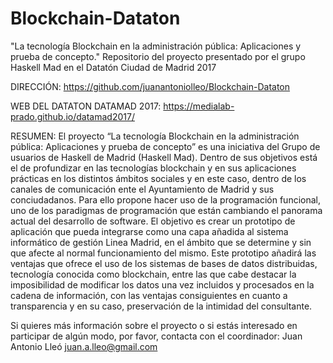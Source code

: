 # Blockchain-Dataton
"La tecnología Blockchain en la administración pública: Aplicaciones y prueba de concepto." Repositorio del proyecto presentado por el grupo Haskell Mad en el Datatón Ciudad de Madrid 2017

DIRECCIÓN: https://github.com/juanantoniolleo/Blockchain-Dataton

WEB DEL DATATON DATAMAD 2017:
https://medialab-prado.github.io/datamad2017/

RESUMEN:
 El proyecto “La tecnología Blockchain en la administración pública: Aplicaciones y prueba de concepto” es una iniciativa del Grupo de usuarios de Haskell de Madrid (Haskell Mad). Dentro de sus objetivos está el de profundizar en las tecnologías blockchain y en sus aplicaciones prácticas en los distintos ámbitos sociales y en este caso, dentro de los canales de comunicación ente el Ayuntamiento de Madrid y sus conciudadanos. Para ello propone hacer uso de la programación funcional, uno de los paradigmas de programación que están cambiando el panorama actual del desarrollo de software. El objetivo es crear un prototipo de aplicación que pueda integrarse como una capa añadida al sistema informático de gestión Linea Madrid, en el ámbito que se determine y sin que afecte al normal funcionamiento del mismo. Este prototipo añadirá las ventajas que ofrece el uso de los sistemas de bases de datos distribuidas, tecnología conocida como blockchain, entre las que cabe destacar la imposibilidad de modificar los datos una vez incluidos y procesados en la cadena de información, con las ventajas consiguientes en cuanto a transparencia y en su caso, preservación de la intimidad del consultante.

Si quieres más información sobre el proyecto o si estás interesado en participar de algún modo, por favor, contacta con el coordinador:
Juan Antonio Lleó
juan.a.lleo@gmail.com
